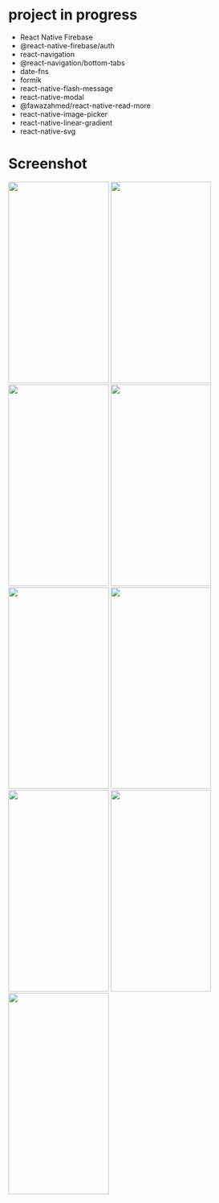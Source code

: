 # project in progress

- React Native Firebase
- @react-native-firebase/auth
- react-navigation
- @react-navigation/bottom-tabs
- date-fns
- formik
- react-native-flash-message
- react-native-modal
- @fawazahmed/react-native-read-more
- react-native-image-picker
- react-native-linear-gradient
- react-native-svg

# Screenshot
<p>
  <img width="200" height="400" src="https://user-images.githubusercontent.com/85956297/182238043-6497bc4c-a0b2-45ad-89bf-8d901723e198.png">
  <img width="200" height="400" src="https://user-images.githubusercontent.com/85956297/182449147-f267617f-3381-4614-83db-26709d992d44.png">
  <img width="200" height="400" src="https://user-images.githubusercontent.com/85956297/184533995-c494e4ad-86d7-4a2e-a7b4-91575c323d49.png">
  <img width="200" height="400" src="https://user-images.githubusercontent.com/85956297/184533996-bd0e4db4-a653-4a5e-af7c-1047ab19b943.png">
  <img width="200" height="400" src="https://user-images.githubusercontent.com/85956297/184533997-8c96a394-e5ce-48f4-a0b3-184ff52b50e4.png">
  <img width="200" height="400" src="https://user-images.githubusercontent.com/85956297/184533999-496fb71f-5808-4e94-b561-14bced1e0e89.png">
  <img width="200" height="400" src="https://user-images.githubusercontent.com/85956297/184534000-0e82baa6-8e87-4cd1-9340-0946d32315c0.png">
  <img width="200" height="400" src="https://user-images.githubusercontent.com/85956297/182238122-9750f0c6-5c75-48e9-a7ad-8527c29d83cc.png">
  <img width="200" height="400" src="https://user-images.githubusercontent.com/85956297/182238175-365ac81d-33ff-4a7c-bb1f-70ecc2778870.png">
</p>
